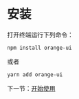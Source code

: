 # 安装

打开终端运行下列命令：

```
npm install orange-ui
```
或者
```
yarn add orange-ui
```

下一节：[开始使用](#/doc/get-started)
